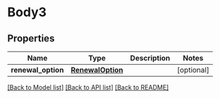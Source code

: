 # Body3

## Properties
Name | Type | Description | Notes
------------ | ------------- | ------------- | -------------
**renewal_option** | [**RenewalOption**](RenewalOption.md) |  | [optional] 

[[Back to Model list]](../README.md#documentation-for-models) [[Back to API list]](../README.md#documentation-for-api-endpoints) [[Back to README]](../README.md)


